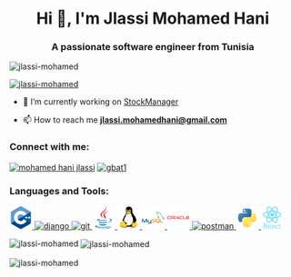 <h1 align="center">Hi 👋, I'm Jlassi Mohamed Hani</h1>
<h3 align="center">A passionate software engineer from Tunisia</h3>

<p align="left"> <img src="https://komarev.com/ghpvc/?username=jlassi-mohamed&label=Profile%20views&color=0e75b6&style=flat" alt="jlassi-mohamed" /> </p>

<p align="left"> <a href="https://github.com/ryo-ma/github-profile-trophy"><img src="https://github-profile-trophy.vercel.app/?username=jlassi-mohamed" alt="jlassi-mohamed" /></a> </p>

- 🔭 I’m currently working on [StockManager](https://github.com/Jlassi-Mohamed/StockManager)

- 📫 How to reach me **jlassi.mohamedhani@gmail.com**

<h3 align="left">Connect with me:</h3>
<p align="left">
<a href="https://www.linkedin.com/in/mohamed-hani-jlassi/" target="blanks"><img align="center" src="https://raw.githubusercontent.com/rahuldkjain/github-profile-readme-generator/master/src/images/icons/Social/linked-in-alt.svg" alt="mohamed hani jlassi" height="30" width="40" /></a>
<a href="https://leetcode.com/u/Gbat1/" target="blanks"><img align="center" src="https://raw.githubusercontent.com/rahuldkjain/github-profile-readme-generator/master/src/images/icons/Social/leet-code.svg" alt="gbat1" height="30" width="40" /></a>
</p>

<h3 align="left">Languages and Tools:</h3>
<p align="left"> <a href="https://www.w3schools.com/cpp/" target="_blank" rel="noreferrer"> <img src="https://raw.githubusercontent.com/devicons/devicon/master/icons/cplusplus/cplusplus-original.svg" alt="cplusplus" width="40" height="40"/> </a> <a href="https://www.djangoproject.com/" target="_blank" rel="noreferrer"> <img src="https://cdn.worldvectorlogo.com/logos/django.svg" alt="django" width="40" height="40"/> </a> <a href="https://git-scm.com/" target="_blank" rel="noreferrer"> <img src="https://www.vectorlogo.zone/logos/git-scm/git-scm-icon.svg" alt="git" width="40" height="40"/> </a> <a href="https://www.java.com" target="_blank" rel="noreferrer"> <img src="https://raw.githubusercontent.com/devicons/devicon/master/icons/java/java-original.svg" alt="java" width="40" height="40"/> </a> <a href="https://www.linux.org/" target="_blank" rel="noreferrer"> <img src="https://raw.githubusercontent.com/devicons/devicon/master/icons/linux/linux-original.svg" alt="linux" width="40" height="40"/> </a> <a href="https://www.mysql.com/" target="_blank" rel="noreferrer"> <img src="https://raw.githubusercontent.com/devicons/devicon/master/icons/mysql/mysql-original-wordmark.svg" alt="mysql" width="40" height="40"/> </a> <a href="https://www.oracle.com/" target="_blank" rel="noreferrer"> <img src="https://raw.githubusercontent.com/devicons/devicon/master/icons/oracle/oracle-original.svg" alt="oracle" width="40" height="40"/> </a> <a href="https://postman.com" target="_blank" rel="noreferrer"> <img src="https://www.vectorlogo.zone/logos/getpostman/getpostman-icon.svg" alt="postman" width="40" height="40"/> </a> <a href="https://www.python.org" target="_blank" rel="noreferrer"> <img src="https://raw.githubusercontent.com/devicons/devicon/master/icons/python/python-original.svg" alt="python" width="40" height="40"/> </a> <a href="https://reactjs.org/" target="_blank" rel="noreferrer"> <img src="https://raw.githubusercontent.com/devicons/devicon/master/icons/react/react-original-wordmark.svg" alt="react" width="40" height="40"/> </a> </p>

<p><img align="left" src="https://github-readme-stats.vercel.app/api/top-langs?username=jlassi-mohamed&show_icons=true&locale=en&layout=compact" alt="jlassi-mohamed" /></p>

<p>&nbsp;<img align="center" src="https://github-readme-stats.vercel.app/api?username=jlassi-mohamed&show_icons=true&locale=en" alt="jlassi-mohamed" /></p>

<p><img align="center" src="https://github-readme-streak-stats.herokuapp.com/?user=jlassi-mohamed&" alt="jlassi-mohamed" /></p>
